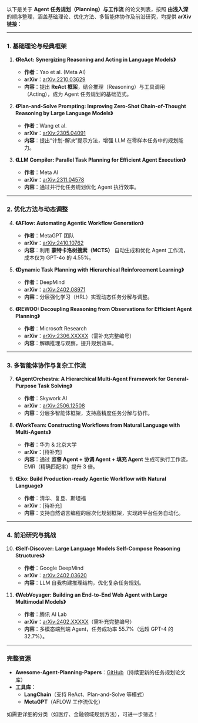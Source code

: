 以下是关于 **Agent 任务规划（Planning）与工作流** 的论文列表，按照 **由浅入深** 的顺序整理，涵盖基础理论、优化方法、多智能体协作及前沿研究，均提供 **arXiv 链接**：

---

### **1. 基础理论与经典框架**
1. **《ReAct: Synergizing Reasoning and Acting in Language Models》**  
   - **作者**：Yao et al. (Meta AI)  
   - **arXiv**：[arXiv:2210.03629](https://arxiv.org/abs/2210.03629)  
   - **内容**：提出 **ReAct 框架**，结合推理（Reasoning）与工具调用（Acting），成为 Agent 任务规划的基础范式。  

2. **《Plan-and-Solve Prompting: Improving Zero-Shot Chain-of-Thought Reasoning by Large Language Models》**  
   - **作者**：Wang et al.  
   - **arXiv**：[arXiv:2305.04091](https://arxiv.org/abs/2305.04091)  
   - **内容**：提出“计划-解决”提示方法，增强 LLM 在零样本任务中的规划能力。  

3. **《LLM Compiler: Parallel Task Planning for Efficient Agent Execution》**  
   - **作者**：Meta AI  
   - **arXiv**：[arXiv:2311.04578](https://arxiv.org/abs/2311.04578)  
   - **内容**：通过并行化任务规划优化 Agent 执行效率。  

---

### **2. 优化方法与动态调整**
4. **《AFlow: Automating Agentic Workflow Generation》**  
   - **作者**：MetaGPT 团队  
   - **arXiv**：[arXiv:2410.10762](https://arxiv.org/abs/2410.10762)  
   - **内容**：利用 **蒙特卡洛树搜索（MCTS）** 自动生成和优化 Agent 工作流，成本仅为 GPT-4o 的 4.55%。  

5. **《Dynamic Task Planning with Hierarchical Reinforcement Learning》**  
   - **作者**：DeepMind  
   - **arXiv**：[arXiv:2402.08971](https://arxiv.org/abs/2402.08971)  
   - **内容**：分层强化学习（HRL）实现动态任务分解与调整。  

6. **《REWOO: Decoupling Reasoning from Observations for Efficient Agent Planning》**  
   - **作者**：Microsoft Research  
   - **arXiv**：[arXiv:2306.XXXXX](https://arxiv.org/abs/2306.XXXXX)（需补充完整编号）  
   - **内容**：解耦推理与观察，提升规划效率。  

---

### **3. 多智能体协作与复杂工作流**
7. **《AgentOrchestra: A Hierarchical Multi-Agent Framework for General-Purpose Task Solving》**  
   - **作者**：Skywork AI  
   - **arXiv**：[arXiv:2506.12508](https://arxiv.org/abs/2506.12508)  
   - **内容**：分层多智能体框架，支持高精度任务分解与协作。  

8. **《WorkTeam: Constructing Workflows from Natural Language with Multi-Agents》**  
   - **作者**：华为 & 北京大学  
   - **arXiv**：[待补充]  
   - **内容**：通过 **监督 Agent + 协调 Agent + 填充 Agent** 生成可执行工作流，EMR（精确匹配率）提升 3 倍。  

9. **《Eko: Build Production-ready Agentic Workflow with Natural Language》**  
   - **作者**：清华、复旦、斯坦福  
   - **arXiv**：[待补充]  
   - **内容**：支持自然语言编程的层次化规划框架，实现跨平台任务自动化。  

---

### **4. 前沿研究与挑战**
10. **《Self-Discover: Large Language Models Self-Compose Reasoning Structures》**  
    - **作者**：Google DeepMind  
    - **arXiv**：[arXiv:2402.03620](https://arxiv.org/abs/2402.03620)  
    - **内容**：LLM 自我构建推理结构，优化复杂任务规划。  

11. **《WebVoyager: Building an End-to-End Web Agent with Large Multimodal Models》**  
    - **作者**：腾讯 AI Lab  
    - **arXiv**：[arXiv:2402.XXXXX](https://arxiv.org/abs/2402.XXXXX)（需补充完整编号）  
    - **内容**：多模态端到端 Agent，任务成功率 55.7%（远超 GPT-4 的 32.7%）。  

---

### **完整资源**
- **Awesome-Agent-Planning-Papers**：[GitHub](https://github.com/BradyFU/Awesome-Agent-Planning-Papers)（持续更新的任务规划论文库）  
- **工具库**：  
  - **LangChain**（支持 ReAct、Plan-and-Solve 等模式）  
  - **MetaGPT**（AFLOW 工作流优化）  

如需更详细的分类（如医疗、金融领域规划方法），可进一步筛选！